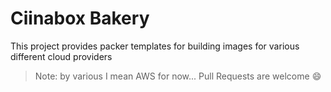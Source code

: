 # Ciinabox Bakery

This project provides packer templates for building images for various different cloud providers

> Note: by various I mean AWS for now... Pull Requests are welcome :smile:
